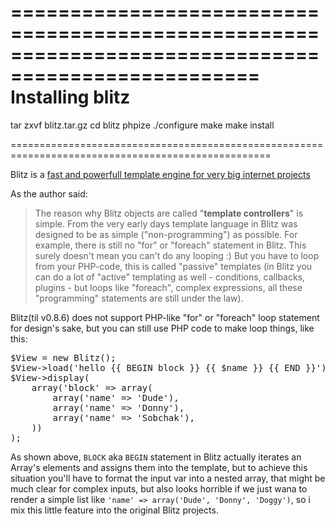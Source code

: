 ===================================================================================================
Installing blitz
===================================================================================================
tar zxvf blitz.tar.gz
cd blitz
phpize
./configure
make
make install

===================================================================================================

Blitz is a [fast and powerfull template engine for very big internet projects](http://alexeyrybak.com/blitz/blitz_en.html)

As the author said:

> The reason why Blitz objects are called "**template controllers**" is simple. From the very early days template language in Blitz was designed to be as simple ("non-programming") as possible. For example, there is still no "for" or "foreach" statement in Blitz. This surely doesn't mean you can't do any looping :) But you have to loop from your PHP-code, this is called "passive" templates (in Blitz you can do a lot of "active" templating as well - conditions, callbacks, plugins - but loops like "foreach", complex expressions, all these "programming" statements are still under the law). 

Blitz(til v0.8.6) does not support PHP-like "for" or "foreach" loop statement for design's sake, but you can still use PHP code to make loop things, like this:

<pre class="line-pre lines highlight">$View = new Blitz();
$View->load('hello {{ BEGIN block }} {{ $name }} {{ END }}');
$View->display(
    array('block' => array(
        array('name' => 'Dude'),
        array('name' => 'Donny'),
        array('name' => 'Sobchak'),
    ))
);</pre>

As shown above, `BLOCK` aka `BEGIN` statement in Blitz actually iterates an Array's elements and assigns them into the template, but to achieve this situation you'll have to format the input var into a nested array, that might be much clear for complex inputs, but also looks horrible if we just wana to render a simple list like `'name' => array('Dude', 'Donny', 'Doggy')`, so i mix this little feature into the original Blitz projects.
